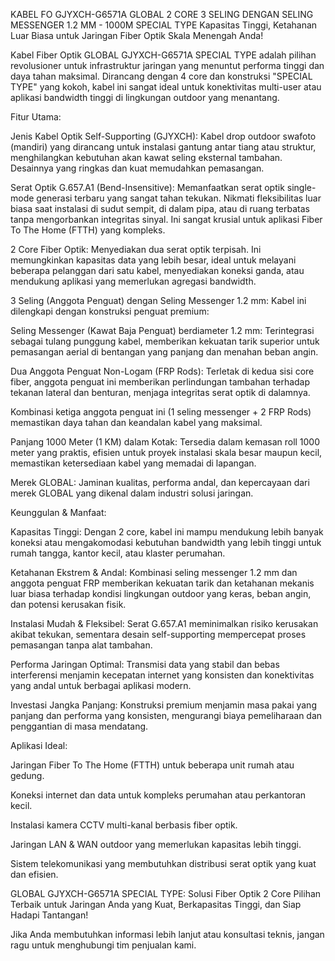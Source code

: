 KABEL FO GJYXCH-G6571A GLOBAL 2 CORE 3 SELING DENGAN SELING MESSENGER 1.2 MM - 1000M SPECIAL TYPE
Kapasitas Tinggi, Ketahanan Luar Biasa untuk Jaringan Fiber Optik Skala Menengah Anda!

Kabel Fiber Optik GLOBAL GJYXCH-G6571A SPECIAL TYPE adalah pilihan revolusioner untuk infrastruktur jaringan yang menuntut performa tinggi dan daya tahan maksimal. Dirancang dengan 4 core dan konstruksi "SPECIAL TYPE" yang kokoh, kabel ini sangat ideal untuk konektivitas multi-user atau aplikasi bandwidth tinggi di lingkungan outdoor yang menantang.

Fitur Utama:

Jenis Kabel Optik Self-Supporting (GJYXCH): Kabel drop outdoor swafoto (mandiri) yang dirancang untuk instalasi gantung antar tiang atau struktur, menghilangkan kebutuhan akan kawat seling eksternal tambahan. Desainnya yang ringkas dan kuat memudahkan pemasangan.

Serat Optik G.657.A1 (Bend-Insensitive): Memanfaatkan serat optik single-mode generasi terbaru yang sangat tahan tekukan. Nikmati fleksibilitas luar biasa saat instalasi di sudut sempit, di dalam pipa, atau di ruang terbatas tanpa mengorbankan integritas sinyal. Ini sangat krusial untuk aplikasi Fiber To The Home (FTTH) yang kompleks.

2 Core Fiber Optik: Menyediakan dua serat optik terpisah. Ini memungkinkan kapasitas data yang lebih besar, ideal untuk melayani beberapa pelanggan dari satu kabel, menyediakan koneksi ganda, atau mendukung aplikasi yang memerlukan agregasi bandwidth.

3 Seling (Anggota Penguat) dengan Seling Messenger 1.2 mm: Kabel ini dilengkapi dengan konstruksi penguat premium:

Seling Messenger (Kawat Baja Penguat) berdiameter 1.2 mm: Terintegrasi sebagai tulang punggung kabel, memberikan kekuatan tarik superior untuk pemasangan aerial di bentangan yang panjang dan menahan beban angin.

Dua Anggota Penguat Non-Logam (FRP Rods): Terletak di kedua sisi core fiber, anggota penguat ini memberikan perlindungan tambahan terhadap tekanan lateral dan benturan, menjaga integritas serat optik di dalamnya.

Kombinasi ketiga anggota penguat ini (1 seling messenger + 2 FRP Rods) memastikan daya tahan dan keandalan kabel yang maksimal.

Panjang 1000 Meter (1 KM) dalam Kotak: Tersedia dalam kemasan roll 1000 meter yang praktis, efisien untuk proyek instalasi skala besar maupun kecil, memastikan ketersediaan kabel yang memadai di lapangan.

Merek GLOBAL: Jaminan kualitas, performa andal, dan kepercayaan dari merek GLOBAL yang dikenal dalam industri solusi jaringan.

Keunggulan & Manfaat:

Kapasitas Tinggi: Dengan 2 core, kabel ini mampu mendukung lebih banyak koneksi atau mengakomodasi kebutuhan bandwidth yang lebih tinggi untuk rumah tangga, kantor kecil, atau klaster perumahan.

Ketahanan Ekstrem & Andal: Kombinasi seling messenger 1.2 mm dan anggota penguat FRP memberikan kekuatan tarik dan ketahanan mekanis luar biasa terhadap kondisi lingkungan outdoor yang keras, beban angin, dan potensi kerusakan fisik.

Instalasi Mudah & Fleksibel: Serat G.657.A1 meminimalkan risiko kerusakan akibat tekukan, sementara desain self-supporting mempercepat proses pemasangan tanpa alat tambahan.

Performa Jaringan Optimal: Transmisi data yang stabil dan bebas interferensi menjamin kecepatan internet yang konsisten dan konektivitas yang andal untuk berbagai aplikasi modern.

Investasi Jangka Panjang: Konstruksi premium menjamin masa pakai yang panjang dan performa yang konsisten, mengurangi biaya pemeliharaan dan penggantian di masa mendatang.

Aplikasi Ideal:

Jaringan Fiber To The Home (FTTH) untuk beberapa unit rumah atau gedung.

Koneksi internet dan data untuk kompleks perumahan atau perkantoran kecil.

Instalasi kamera CCTV multi-kanal berbasis fiber optik.

Jaringan LAN & WAN outdoor yang memerlukan kapasitas lebih tinggi.

Sistem telekomunikasi yang membutuhkan distribusi serat optik yang kuat dan efisien.

GLOBAL GJYXCH-G6571A SPECIAL TYPE: Solusi Fiber Optik 2 Core Pilihan Terbaik untuk Jaringan Anda yang Kuat, Berkapasitas Tinggi, dan Siap Hadapi Tantangan!

Jika Anda membutuhkan informasi lebih lanjut atau konsultasi teknis, jangan ragu untuk menghubungi tim penjualan kami.